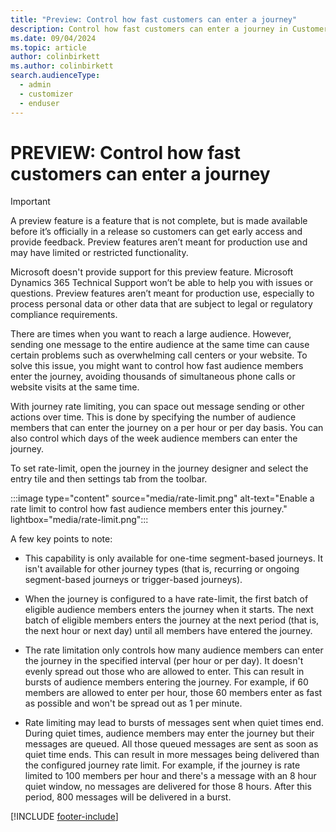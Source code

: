 ```yaml
---
title: "Preview: Control how fast customers can enter a journey"
description: Control how fast customers can enter a journey in Customer Insights - Journeys
ms.date: 09/04/2024
ms.topic: article
author: colinbirkett
ms.author: colinbirkett
search.audienceType: 
  - admin
  - customizer
  - enduser
---
```


# PREVIEW: Control how fast customers can enter a journey

> [!IMPORTANT]
> A preview feature is a feature that is not complete, but is made available before it’s officially in a release so customers can get early access and provide feedback. Preview features aren’t meant for production use and may have limited or restricted functionality.
> 
> Microsoft doesn't provide support for this preview feature. Microsoft Dynamics 365 Technical Support won’t be able to help you with issues or questions. Preview features aren’t meant for production use, especially to process personal data or other data that are subject to legal or regulatory compliance requirements.

There are times when you want to reach a large audience. However, sending one message to the entire audience at the same time can cause certain problems such as overwhelming  call centers or your website. To solve this issue, you might want to control how fast audience members enter the journey, avoiding thousands of simultaneous phone calls or website visits at the same time.

With journey rate limiting, you can space out message sending or other actions over time. This is done by specifying the number of audience members that can enter the journey on a per hour or per day basis. You can also control which days of the week audience members can enter the journey.  

To set rate-limit, open the journey in the journey designer and select the entry tile and then settings tab from the toolbar.

:::image type="content" source="media/rate-limit.png" alt-text="Enable a rate limit to control how fast audience members enter this journey." lightbox="media/rate-limit.png":::

A few key points to note:

* This capability is only available for one-time segment-based journeys. It isn't available for other journey types (that is, recurring or ongoing segment-based journeys or trigger-based journeys).  

* When the journey is configured to a have rate-limit, the first batch of eligible audience members enters the journey when it starts. The next batch of eligible members enters the journey at the next period (that is, the next hour or next day) until all members have entered the journey.

* The rate limitation only controls how many audience members can enter the journey in the specified interval (per hour or per day). It doesn't evenly spread out those who are allowed to enter. This can result in bursts of audience members entering the journey. For example, if 60 members are allowed to enter per hour, those 60 members enter as fast as possible and won't be spread out as 1 per minute.

* Rate limiting may lead to bursts of messages sent when quiet times end. During quiet times, audience members may enter the journey but their messages are queued. All those queued messages are sent as soon as quiet time ends. This can result in more messages being delivered than the configured journey rate limit. For example, if the journey is rate limited to 100 members per hour and there's a message with an 8 hour quiet window, no messages are delivered for those 8 hours. After this period, 800 messages will be delivered in a burst.

[!INCLUDE [footer-include](./includes/footer-banner.md)]
